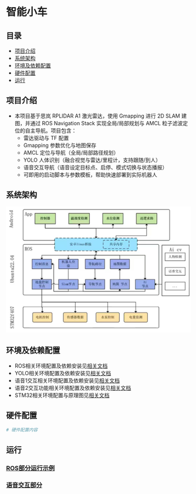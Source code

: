 # 智能小车

## 目录
* [项目介绍](#项目介绍)
* [系统架构](#系统架构)
* [环境及依赖配置](#环境及依赖配置)
* [硬件配置](#硬件配置)
* [运行](#运行)

## 项目介绍
- 本项目基于思岚 RPLIDAR A1 激光雷达，使用 Gmapping 进行 2D SLAM 建图，并通过 ROS Navigation Stack 实现全局/局部规划与 AMCL 粒子滤波定位的自主导航。项目包含：
    - 雷达驱动与 TF 配置
    - Gmapping 参数优化与地图保存
    - AMCL 定位与导航（全局/局部路径规划）
    - YOLO 人体识别（融合视觉与雷达/里程计，支持跟随/到人）
    - 语音交互导航（语音设定目标点、启停、模式切换与状态播报）
    - 可即用的启动脚本与参数模板，帮助快速部署到实际机器人


## 系统架构
![image-20250821155459333](https://raw.githubusercontent.com/i37532/PicGo_PictureHome/main/Windows/image-20250821155459333.png)

## 环境及依赖配置
- ROS相关环境配置及依赖安装见[相关文档](https://github.com/ztChina/aidlux_work/blob/main/ros_navigation/README.md)
- YOLO相关环境配置及依赖安装见[相关文档](https://github.com/ztChina/aidlux_work/blob/main/vision_part/README.md)
- 语音1交互相关环境配置及依赖安装见[相关文档](https://github.com/ztChina/aidlux_work/blob/main/AI_part/readme.md)
- 语音2交互功能相关环境配置及依赖安装见[相关文档](https://github.com/ztChina/aidlux_work/tree/main/Dialog-models-and-plugins)
- STM32相关环境配置与原理图见[相关文档](https://github.com/ztChina/aidlux_work/blob/main/%E5%B5%8C%E5%85%A5%E5%BC%8F%E9%83%A8%E5%88%86/readme.md)

## 硬件配置
```python
# 硬件配置内容
```

## 运行
### [ROS部分运行示例](https://github.com/ztChina/aidlux_work/blob/main/ros_navigation/README.md#%E5%90%AF%E5%8A%A8%E7%A4%BA%E4%BE%8B)
### [语音交互部分](https://github.com/ztChina/aidlux_work/blob/main/Dialog-models-and-plugins/README.md#wukong%E8%AF%AD%E9%9F%B3%E4%BA%A4%E4%BA%92%E8%B0%83%E8%AF%95%E6%96%87%E6%A1%A3)



